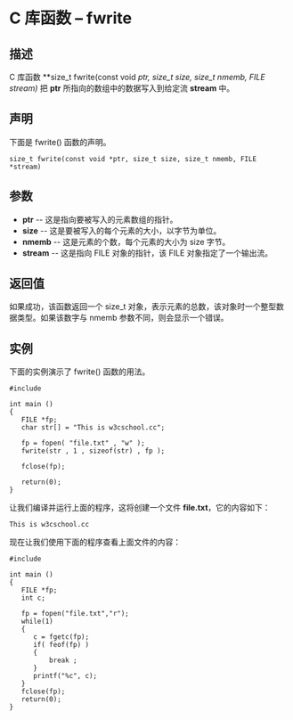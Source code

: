 # C 库函数 – fwrite


## 描述

C 库函数 **size_t fwrite(const void *ptr, size_t size, size_t nmemb, FILE *stream)** 把 **ptr** 所指向的数组中的数据写入到给定流 **stream** 中。

## 声明

下面是 fwrite() 函数的声明。

    size_t fwrite(const void *ptr, size_t size, size_t nmemb, FILE *stream)

## 参数

* **ptr** \-- 这是指向要被写入的元素数组的指针。
* **size** \-- 这是要被写入的每个元素的大小，以字节为单位。
* **nmemb** \-- 这是元素的个数，每个元素的大小为 size 字节。
* **stream** \-- 这是指向 FILE 对象的指针，该 FILE 对象指定了一个输出流。

## 返回值

如果成功，该函数返回一个 size_t 对象，表示元素的总数，该对象时一个整型数据类型。如果该数字与 nmemb 参数不同，则会显示一个错误。

## 实例

下面的实例演示了 fwrite() 函数的用法。

    #include

    int main ()
    {
       FILE *fp;
       char str[] = "This is w3cschool.cc";

       fp = fopen( "file.txt" , "w" );
       fwrite(str , 1 , sizeof(str) , fp );

       fclose(fp);

       return(0);
    }

让我们编译并运行上面的程序，这将创建一个文件 **file.txt**，它的内容如下：

    This is w3cschool.cc

现在让我们使用下面的程序查看上面文件的内容：

    #include 

    int main ()
    {
       FILE *fp;
       int c;

       fp = fopen("file.txt","r");
       while(1)
       {
          c = fgetc(fp);
          if( feof(fp) )
          {
              break ;
          }
          printf("%c", c);
       }
       fclose(fp);
       return(0);
    }